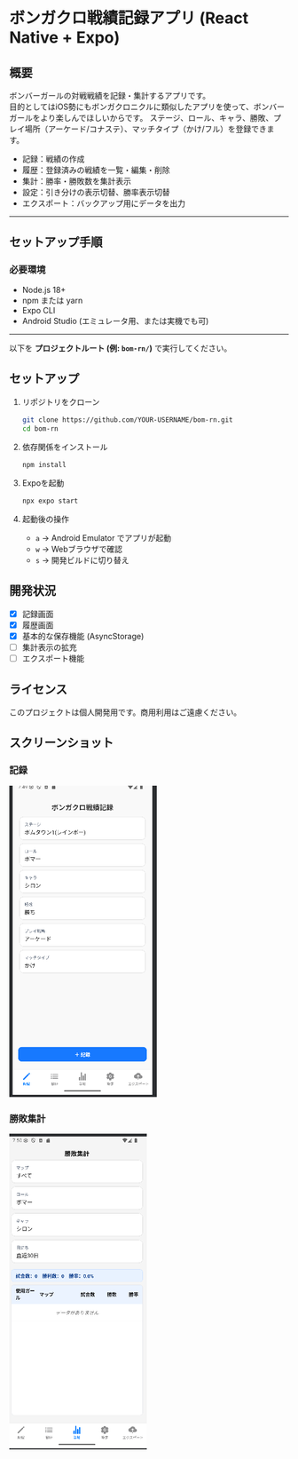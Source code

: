 # ボンガクロ戦績記録アプリ (React Native + Expo)

## 概要
ボンバーガールの対戦戦績を記録・集計するアプリです。  
目的としてはiOS勢にもボンガクロニクルに類似したアプリを使って、ボンバーガールをより楽しんでほしいからです。
ステージ、ロール、キャラ、勝敗、プレイ場所（アーケード/コナステ）、マッチタイプ（かけ/フル）を登録できます。

- 記録：戦績の作成
- 履歴：登録済みの戦績を一覧・編集・削除
- 集計：勝率・勝敗数を集計表示
- 設定：引き分けの表示切替、勝率表示切替
- エクスポート：バックアップ用にデータを出力

---

## セットアップ手順

### 必要環境
- Node.js 18+
- npm または yarn
- Expo CLI
- Android Studio (エミュレータ用、または実機でも可)

---

以下を **プロジェクトルート (例: `bom-rn/`)** で実行してください。

## セットアップ

1. リポジトリをクローン

   ```bash
   git clone https://github.com/YOUR-USERNAME/bom-rn.git
   cd bom-rn
   ```

2. 依存関係をインストール
   ```bash
   npm install
   ```

3. Expoを起動
   ```bash
   npx expo start
   ```

4. 起動後の操作
   - `a` → Android Emulator でアプリが起動
   - `w` → Webブラウザで確認
   - `s` → 開発ビルドに切り替え

## 開発状況
- [x] 記録画面
- [x] 履歴画面
- [x] 基本的な保存機能 (AsyncStorage)
- [ ] 集計表示の拡充
- [ ] エクスポート機能

## ライセンス
このプロジェクトは個人開発用です。商用利用はご遠慮ください。
## スクリーンショット

### 記録
![記録画面](docs/record-screen.png)

### 勝敗集計
![勝敗集計](docs/stats-screen.png)
